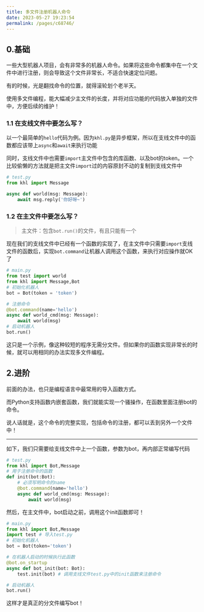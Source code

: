 ```yaml
---
title: 多文件注册机器人命令
date: 2023-05-27 19:23:54
permalink: /pages/c68746/
---
```


## 0.基础

一些大型机器人项目，会有非常多的机器人命令。如果将这些命令都集中在一个文件中进行注册，则会导致这个文件非常长，不适合快速定位问题。

有的时候，光是翻找命令的位置，就得滚轮划个老半天。

使用多文件编程，能大幅减少主文件的长度，并将对应功能的代码放入单独的文件中，方便后续的维护！

### 1.1 在支线文件中要怎么写？

以一个最简单的`hello`代码为例。因为`khl.py`是异步框架，所以在支线文件中的函数都应该带上`async`和`await`来执行功能

同时，支线文件中也需要`import`主文件中包含的库函数、以及bot的token。一个比较偷懒的方法就是把主文件`import`过的内容原封不动的复制到支线文件中

~~~python
# test.py
from khl import Message

async def world(msg: Message):
    await msg.reply('你好呀~')
~~~

### 1.2 在主文件中要怎么写？

>主文件：包含`bot.run()`的文件，有且只能有一个

现在我们的支线文件中已经有一个函数的实现了，在主文件中只需要`import`支线文件的函数后，实现`bot.command`让机器人调用这个函数，来执行对应操作就OK了

~~~python
# main.py
from test import world
from khl import Message,Bot
# 初始化机器人
bot = Bot(token = 'token')

# 注册命令
@bot.command(name='hello')
async def world_cmd(msg: Message):
    await world(msg)
# 启动机器人
bot.run()
~~~

这只是一个示例，像这种较短的程序无需分文件。但如果你的函数实现非常长的时候，就可以用相同的办法实现多文件编程。

## 2.进阶

前面的办法，也只是编程语言中最常用的导入函数方式。

而Python支持函数内嵌套函数，我们就能实现一个骚操作，在函数里面注册bot的命令。

说人话就是，这个命令的完整实现，包括命令的注册，都可以丢到另外一个文件中！

---

如下，我们只需要给支线文件中上一个函数，参数为bot，再内部正常编写代码

~~~python
# test.py
from khl import Bot,Message
# 用于注册命令的函数
def init(bot:Bot):
    # 必须写明命令的name
    @bot.command(name='hello') 
    async def world_cmd(msg: Message):
        await world(msg)
~~~

然后，在主文件中，bot启动之前，调用这个init函数即可！

~~~python
# main.py
from khl import Bot,Message
import test # 导入test.py
# 初始化机器人
bot = Bot(token='token')

# 在机器人启动的时候执行此函数
@bot.on_startup
async def bot_init(bot: Bot):
	test.init(bot) # 调用支线文件test.py中的init函数来注册命令

# 启动机器人
bot.run() 
~~~

这样才是真正的分文件编写bot！


